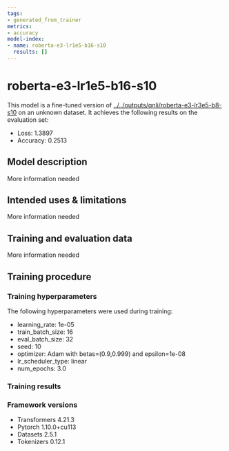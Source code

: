 ```yaml
---
tags:
- generated_from_trainer
metrics:
- accuracy
model-index:
- name: roberta-e3-lr1e5-b16-s10
  results: []
---
```


<!-- This model card has been generated automatically according to the information the Trainer had access to. You
should probably proofread and complete it, then remove this comment. -->

# roberta-e3-lr1e5-b16-s10

This model is a fine-tuned version of [../../outputs/qnli/roberta-e3-lr3e5-b8-s10](https://huggingface.co/../../outputs/qnli/roberta-e3-lr3e5-b8-s10) on an unknown dataset.
It achieves the following results on the evaluation set:
- Loss: 1.3897
- Accuracy: 0.2513

## Model description

More information needed

## Intended uses & limitations

More information needed

## Training and evaluation data

More information needed

## Training procedure

### Training hyperparameters

The following hyperparameters were used during training:
- learning_rate: 1e-05
- train_batch_size: 16
- eval_batch_size: 32
- seed: 10
- optimizer: Adam with betas=(0.9,0.999) and epsilon=1e-08
- lr_scheduler_type: linear
- num_epochs: 3.0

### Training results



### Framework versions

- Transformers 4.21.3
- Pytorch 1.10.0+cu113
- Datasets 2.5.1
- Tokenizers 0.12.1
